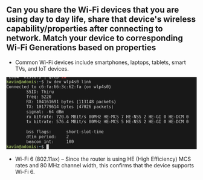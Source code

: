 ## Can you share the Wi-Fi devices that you are using day to day life, share that device's wireless capability/properties after connecting to network. Match your device to corresponding Wi-Fi Generations based on properties

- Common Wi-Fi devices include smartphones, laptops, tablets, smart TVs, and IoT devices.

![alt text](image.png)

- Wi-Fi 6 (802.11ax) – Since the router is using HE (High Efficiency) MCS rates and 80 MHz channel width, this confirms that the device supports Wi-Fi 6.